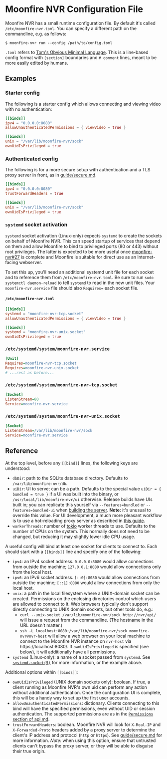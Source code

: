 # Moonfire NVR Configuration File

Moonfire NVR has a small runtime configuration file. By default it's called
`/etc/moonfire-nvr.toml`. You can specify a different path on the commandline,
e.g. as follows:

```console
$ moonfire-nvr run --config /path/to/config.toml
```

`.toml` refers to [Tom's Obvious Minimal Language](https://toml.io/en/). This
is a line-based config format with `[section]` boundaries and `# comment`
lines, meant to be more easily edited by humans.

## Examples

### Starter config

The following is a starter config which allows connecting and viewing video with no authentication:

```toml
[[binds]]
ipv4 = "0.0.0.0:8080"
allowUnauthenticatedPermissions = { viewVideo = true }

[[binds]]
unix = "/var/lib/moonfire-nvr/sock"
ownUidIsPrivileged = true
```

### Authenticated config

The following is for a more secure setup with authentication and a TLS proxy
server in front, as in [guide/secure.md](../guide/secure.md).

```toml
[[binds]]
ipv4 = "0.0.0.0:8080"
trustForwardHeaders = true

[[binds]]
unix = "/var/lib/moonfire-nvr/sock"
ownUidIsPrivileged = true
```

### `systemd` socket activation

`systemd` socket activation (Linux-only) expects `systemd` to create the sockets
on behalf of Moonfire NVR. This can speed startup of services that depend on them and allow
Moonfire to bind to privileged ports (80 or 443) without root privileges. The latter is
expected to be more useful once
[moonfire-nvr#27](https://github.com/scottlamb/moonfire-nvr/issues/27) is
complete and Moonfire is suitable for direct use as an Internet-facing webserver.

To set this up, you'll need an additional systemd unit file for each socket and
to reference them from `/etc/moonfire-nvr.toml`. Be sure to run `sudo systemctl
daemon-reload` to tell `systemd` to read in the new unit files. Your
`moonfire-nvr.service` file should also `Requires=` each socket file.

#### `/etc/moonfire-nvr.toml`

```toml
[[binds]]
systemd = "moonfire-nvr-tcp.socket"
allowUnauthenticatedPermissions = { viewVideo = true }

[[binds]]
systemd = "moonfire-nvr-unix.socket"
ownUidIsPrivileged = true
```

### `/etc/systemd/system/moonfire-nvr.service`

```ini
[Unit]
Requires=moonfire-nvr-tcp.socket
Requires=moonfire-nvr-unix.socket
# ...rest as before...
```

### `/etc/systemd/system/moonfire-nvr-tcp.socket`

```ini
[Socket]
ListenStream=80
Service=moonfire-nvr.service
```

### `/etc/systemd/system/moonfire-nvr-unix.socket`

```ini
[Socket]
ListenStream=/var/lib/moonfire-nvr/sock
Service=moonfire-nvr.service
```

## Reference

At the top level, before any `[[bind]]` lines, the following
keys are understood:

*   `dbDir`: path to the SQLite database directory. Defaults to `/var/lib/moonfire-nvr/db`.
*   `uiDir`: UI to serve; can be a path. Defaults to the special value
    `uiDir = { bundled = true }` if a UI was built into the binary, or
    `/usr/local/lib/moonfire-nvr/ui` otherwise. Release builds have UIs
    built in; you can replicate this yourself via `--features=bundled` or `--features=bundled-ui`
    when [building the server](../guide/build.md). **Note:** it's unusual
    to override this value. For UI development, a much more pleasant
    workflow is to use a hot-reloading proxy server as described in
    [this guide](../guide/developing-ui.md).
*   `workerThreads`: number of [tokio](https://tokio.rs/) worker threads to
    use. Defaults to the number of CPUs on the system. This normally does not
    need to be changed, but reducing it may slightly lower idle CPU usage.

A useful config will bind at least one socket for clients to connect to. Each
should start with a `[[binds]]` line and specify one of the following:

*   `ipv4`: an IPv4 socket address. `0.0.0.0:8080` would allow connections from outside the machine;
    `127.0.0.1:8080` would allow connections only from the local host.
*   `ipv6`: an IPv6 socket address. `[::0]:8080` would allow connections from outside the machine;
    `[::1]:8080` would allow connections from only the local host.
*   `unix`: a path in the local filesystem where a UNIX-domain socket can be created. Permissions on the
    enclosing directories control which users are allowed to connect to it. Web browsers typically don't
    support directly connecting to UNIX domain sockets, but other tools do, e.g.:
    *   `curl --unix-socket /var/lib/moonfire-nvr/sock http://nvr/api/` will
        issue a request from the commandline. (The hostname in the URL doesn't
        matter.)
    *   `ssh -L localhost:8080:/var/lib/moonfire-nvr/sock moonfire-nvr@nvr-host`
        will allow a web browser on your local machine to connect to the
        Moonfire NVR instance on `nvr-host` via https://localhost:8080/. If
        `ownUidIsPrivileged` is specified (see below), it will additionally
        have all permissions.
*   `systemd` (Linux-only): a name of a socket passed from `systemd`. See
     [`systemd.socket(5)`](https://www.freedesktop.org/software/systemd/man/latest/systemd.socket.html)
     for more information, or the example above.

Additional options within `[[binds]]`:

*   `ownUidIsPrivileged` (UNIX domain sockets only): boolean. If true, a client
    running as Moonfire NVR's own uid can perform any action without additional
    authentication. Once the configuration UI is complete, this will be a handy
    way to set up the first user accounts.
*   `allowUnauthenticatedPermissions`: dictionary. Clients connecting to this
    bind will have the specified permissions, even without UID or session
    authentication. The supported permissions are as in the [`Permissions`
    section of api.md](api.md#permissions).
*   `trustForwardHeaders`: boolean. Moonfire NVR will look for `X-Real-IP` and
    `X-Forwarded-Proto` headers added by a proxy server to determine the
    client's IP address and protocol (`http` or `https`). See
    [guide/secure.md](../guide/secure.md) for more information. *Note:* when
    using this option, ensure that untrusted clients can't bypass the proxy
    server, or they will be able to disguise their true origin.
